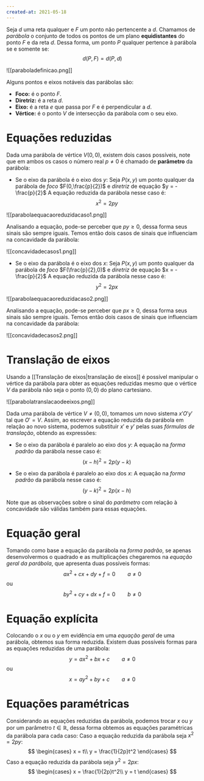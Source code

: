 ```yaml
---
created-at: 2021-05-18
---
```

Seja $d$ uma reta qualquer e $F$ um ponto não pertencente a $d$. Chamamos de *parábola* o conjunto de todos os pontos de um plano **equidistantes** do ponto $F$ e da reta $d$. Dessa forma, um ponto $P$ qualquer pertence à parábola se e somente se:
$$
  d(P,F) = d(P,d)
$$

![[paraboladefinicao.png]]

Alguns pontos e eixos notáveis das parábolas são:

- **Foco:** é o ponto $F$.
- **Diretriz:** é a reta $d$.
- **Eixo:** é a reta $e$ que passa por $F$ e é perpendicular a $d$.
- **Vértice:** é o ponto $V$ de intersecção da parábola com o seu eixo.

# Equações reduzidas
Dada uma parábola de vértice $V(0,0)$, existem dois casos possíveis, note que em ambos os casos o número real $p \neq 0$ é chamado de **parâmetro** da parábola:

- Se o eixo da parábola é o eixo dos $y$:
Seja $P(x,y)$ um ponto qualquer da parábola de *foco* $F(0,\frac{p}{2})$ e *diretriz* de equação $y = - \frac{p}{2}$
A equação reduzida da parábola nesse caso é:
$$
  x^2 = 2py
$$

![[parabolaequacaoreduzidacaso1.png]]

Analisando a equação, pode-se perceber que $py \geq 0$, dessa forma seus sinais são sempre iguais. Temos então dois casos de sinais que influenciam na concavidade da parábola:

![[concavidadecasos1.png]]

- Se o eixo da parábola é o eixo dos $x$:
Seja $P(x,y)$ um ponto qualquer da parábola de *foco* $F(\frac{p}{2},0)$ e *diretriz* de equação $x = - \frac{p}{2}$
A equação reduzida da parábola nesse caso é:
$$
  y^2 = 2px
$$

![[parabolaequacaoreduzidacaso2.png]]

Analisando a equação, pode-se perceber que $px \geq 0$, dessa forma seus sinais são sempre iguais. Temos então dois casos de sinais que influenciam na concavidade da parábola:

![[concavidadecasos2.png]]

# Translação de eixos
Usando a [[Translação de eixos|translação de eixos]] é possível manipular o vértice da parábola para obter as equações reduzidas mesmo que o vértice $V$ da parábola não seja o ponto $(0,0)$ do plano cartesiano.

![[parabolatranslacaodeeixos.png]]

Dada uma parábola de vértice $V \neq (0,0)$, tomamos um novo sistema $x'O'y'$ tal que $O' = V$. Assim, ao escrever a equação reduzida da parábola em relação ao novo sistema, podemos substituir $x'$ e $y'$ pelas suas *fórmulas de translação*, obtendo as expressões:

- Se o eixo da parábola é paralelo ao eixo dos $y$:
A equação na *forma padrão* da parábola nesse caso é:
$$
  (x - h)^2 = 2p(y - k)
$$

- Se o eixo da parábola é paralelo ao eixo dos $x$:
A equação na *forma padrão* da parábola nesse caso é:
$$
  (y - k)^2 = 2p(x - h)
$$

Note que as observações sobre o sinal do *parâmetro* com relação à concavidade são válidas também para essas equações.

# Equação geral
Tomando como base a equação da parábola na *forma padrão*, se apenas desenvolvermos o quadrado e as multiplicações chegaremos na *equação geral da parábola*, que apresenta duas possíveis formas:
$$
  ax^2 + cx + dy + f = 0 \qquad a \neq 0
$$
ou
$$
  by^2 + cy + dx + f = 0 \qquad b \neq 0
$$

# Equação explícita
Colocando o $x$ ou o $y$ em evidência em uma *equação geral* de uma parábola, obtemos sua forma reduzida. Existem duas possíveis formas para as equações reduzidas de uma parábola:
$$
  y = ax^2 + bx + c \qquad a \neq 0
$$
ou
$$
  x = ay^2 + by + c \qquad a \neq 0
$$

# Equações paramétricas
Considerando as equações reduzidas da parábola, podemos trocar $x$ ou $y$ por um parâmetro $t \in \mathbb{R}$, dessa forma obtemos as equações paramétricas da parábola para cada caso:
Caso a equação reduzida da parábola seja $x^2 = 2py$:
$$
\begin{cases}
  x = t\\
  y = \frac{1}{2p}t^2
\end{cases}
$$
Caso a equação reduzida da parábola seja $y^2 = 2px$:
$$
\begin{cases}
  x = \frac{1}{2p}t^2\\
  y = t
\end{cases}
$$